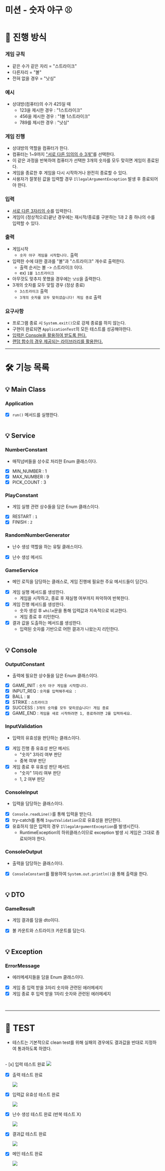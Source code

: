 미션 - 숫자 야구 ⚾
=

# 🎯 진행 방식

### 게임 규칙
- 같은 수가 같은 자리 = "스트라이크"
- 다른자리 = "볼"
- 전혀 없을 경우 = "낫싱"

### 예시
- 상대방(컴퓨터)의 수가 425일 때
  - 123을 제시한 경우 : "1스트라이크"
  - 456을 제시한 경우 : "1볼 1스트라이크"
  - 789를 제시한 경우 : "낫싱"

### 게임 진행
- 상대방의 역할을 컴퓨터가 한다.
- 컴퓨터는 1~9까지 <U>"서로 다른 임의의 수 3개"</U>를 선택한다.
- 이 같은 과정을 반복하여 컴퓨터가 선택한 3개의 숫자를 모두 맞히면 게임이 종료된다.
- 게임을 종료한 후 게임을 다시 시작하거나 완전히 종료할 수 있다.
- 사용자가 잘못된 값을 입력할 경우 `IllegalArgumentException` 발생 후 종료되어야 한다.

### 입력
- <U>서로 다른 3자리의 수</U>를 입력한다.
- 게임이 (정상적으로)끝난 경우에는 재시작/종료를 구분하는 1과 2 중 하나의 수를 입력할 수 있다.

### 출력
- 게임시작
  - `숫자 야구 게임을 시작합니다.` 출력
- 입력한 수에 대한 결과를 "볼"과 "스트라이크" 개수로 출력한다.
  - 출력 순서는 볼 -> 스트라이크 이다.
  - ex) `1볼 1스트라이크`
- 아무것도 맞추지 못했을 경우에는 `낫싱`을 출력한다.
- 3개의 숫자를 모두 맞힐 경우 (정상 종료)
  - `3스트라이크` 출력
  - `3개의 숫자를 모두 맞히셨습니다! 게임 종료` 출력

### 요구사항
- 프로그램 종료 시 `System.exit()`으로 강제 종료를 하지 않는다.
- 구현이 완료되면 `ApplicationTest`의 모든 테스트를 성공해야한다.
- <U>입력은 Console을 활용하여 받도록 한다.</U>
- <U>랜덤 함수의 경우 제공되는 라이브러리를 활용한다.</U>

---

# 🛠️ 기능 목록

## 💡 Main Class
### Application
- [x] `run()` 메서드를 실행한다.
<br><br>

## 💡 Service

### NumberConstant
- 매직넘버들을 상수로 처리한 Enum 클래스이다.
- [x] MIN_NUMBER : 1
- [x] MAX_NUMBER : 9
- [x] PICK_COUNT : 3

### PlayConstant
- 게임 실행 관련 상수들을 담은 Enum 클래스이다.
- [x] RESTART : `1`
- [x] FINISH : `2`

### RandomNumberGenerator
- 난수 생성 역할을 하는 유틸 클래스이다.
- [x] 난수 생성 메서드

### GameService
- 메인 로직을 담당하는 클래스로, 게임 진행에 필요한 주요 메서드들이 담긴다.
- [x] 게임 실행 메서드를 생성한다.
  - 게임을 시작하고, 종료 후 재실행 여부까지 파악하여 반복한다.
- [x] 게임 진행 메서드를 생성한다.
  - 숫자 생성 후 `while`문을 통해 입력값과 지속적으로 비교한다.
  - 게임 종료 후 리턴한다.
- [x] 결과 값을 도출하는 메서드를 생성한다.
  - 입력된 숫자를 기반으로 어떤 결과가 나왔는지 리턴한다.
<br><br>

## 💡 Console

### OutputConstant
- 출력에 필요한 상수들을 담은 Enum 클래스이다.
- [x] GAME_INIT : `숫자 야구 게임을 시작합니다.`
- [x] INPUT_REQ : `숫자를 입력해주세요 : `
- [x] BALL : `볼`
- [x] STRIKE : `스트라이크`
- [x] SUCCESS : `3개의 숫자를 모두 맞히셨습니다! 게임 종료`
- [x] GAME_END : `게임을 새로 시작하려면 1, 종료하려면 2를 입력하세요.`

### InputValidation
- 입력의 유효성을 판단하는 클래스이다.
- [x] 게임 진행 중 유효성 판단 메서드
  - "숫자" 3자리 여부 판단
  - 중복 여부 판단
- [x] 게임 종료 후 유효성 판단 메서드
  - "숫자" 1자리 여부 판단
  - 1, 2 여부 판단

### ConsoleInput
- 입력을 담당하는 클래스이다.
- [x] `Console.readLine()`를 통해 입력을 받는다.
- [x] try-catch를 통해 `InputValidation`으로 유효성을 판단한다.
- [x] 유효하지 않은 입력의 경우 `IllegalArgumentException`를 발생시킨다.
  - RuntimeException의 하위클래스이므로 exception 발생 시 게임은 그대로 종료되어야 한다.

### ConsoleOutput
- 출력을 담당하는 클래스이다.
- [x] `ConsoleConstant`를 활용하여 `System.out.println()`을 통해 출력을 한다.
<br><br>

## 💡 DTO

### GameResult
- 게임 결과를 담을 dto이다.
- [x] 볼 카운트와 스트라이크 카운트를 담는다.
<br><br>

## 💡 Exception

### ErrorMessage
- 에러메세지들을 담을 Enum 클래스이다.
- [x] 게임 중 입력 받을 3자리 숫자와 관련된 에러메세지
- [x] 게임 종료 후 입력 받을 1자리 숫자와 관련된 에러메세지
<br>

---

📠 TEST
=

- 테스트는 기본적으로 clean test를 위해 실패의 경우에도 결과값을 반대로 지정하여 통과하도록 하였다.  
<br>
- [x] 입력 테스트 완료

  <img src="./assets/input_test.png">  
  <br>

- [x] 출력 테스트 완료

  <img src="./assets/output_test.png">  
  <br>

- [x] 입력값 유효성 테스트 완료

  <img src="./assets/validation_test.png">  
  <br>

- [x] 난수 생성 테스트 완료 (반복 테스트 X)

  <img src="./assets/random_test.png">  
  <br>

- [x] 결과값 테스트 완료

  <img src="./assets/result_test.png">  
  <br>

- [x] 메인 테스트 완료

  <img src="./assets/application_test.png">    
